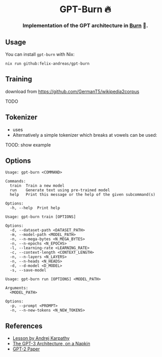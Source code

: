 <div align="center">

# GPT-Burn 🔥

### Implementation of the GPT architecture in [Burn](https://burn.dev/) 🦀.

</div>

## Usage

You can install `gpt-burn` with Nix:

```
nix run github:felix-andreas/gpt-burn
```

## Training

download from https://github.com/GermanT5/wikipedia2corpus

TODO

## Tokenizer

* uses 
* Alternatively a simple tokenizer which breaks at vowels can be used:

TOOD: show example

## Options

```
Usage: gpt-burn <COMMAND>

Commands:
  train  Train a new model
  run    Generate text using pre-trained model
  help   Print this message or the help of the given subcommand(s)

Options:
  -h, --help  Print help
```

```
Usage: gpt-burn train [OPTIONS]

Options:
  -d, --dataset-path <DATASET_PATH>
  -m, --model-path <MODEL_PATH>
  -n, --n-mega-bytes <N_MEGA_BYTES>
  -n, --n-epochs <N_EPOCHS>
  -l, --learning-rate <LEARNING_RATE>
  -c, --context-length <CONTEXT_LENGTH>
  -n, --n-layers <N_LAYERS>
  -n, --n-heads <N_HEADS>
  -d, --d-model <D_MODEL>
  -s, --save-model
```

```
Usage: gpt-burn run [OPTIONS] <MODEL_PATH>

Arguments:
  <MODEL_PATH>

Options:
  -p, --prompt <PROMPT>
  -n, --n-new-tokens <N_NEW_TOKENS>
```

## References

* [Lesson by Andrej Karpathy](https://www.youtube.com/watch?v=kCc8FmEb1nY)
* [The GPT-3 Architecture, on a Napkin](https://dugas.ch/artificial_curiosity/GPT_architecture.html)
* [GPT-2 Paper](https://cdn.openai.com/better-language-models/language_models_are_unsupervised_multitask_learners.pdf)

